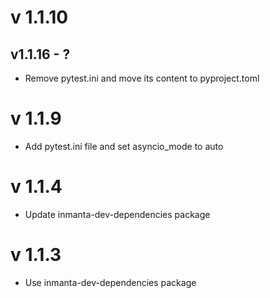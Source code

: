 # v 1.1.10

## v1.1.16 - ?



- Remove pytest.ini and move its content to pyproject.toml

# v 1.1.9
- Add pytest.ini file and set asyncio_mode to auto

# v 1.1.4
- Update inmanta-dev-dependencies package

# v 1.1.3
- Use inmanta-dev-dependencies package

